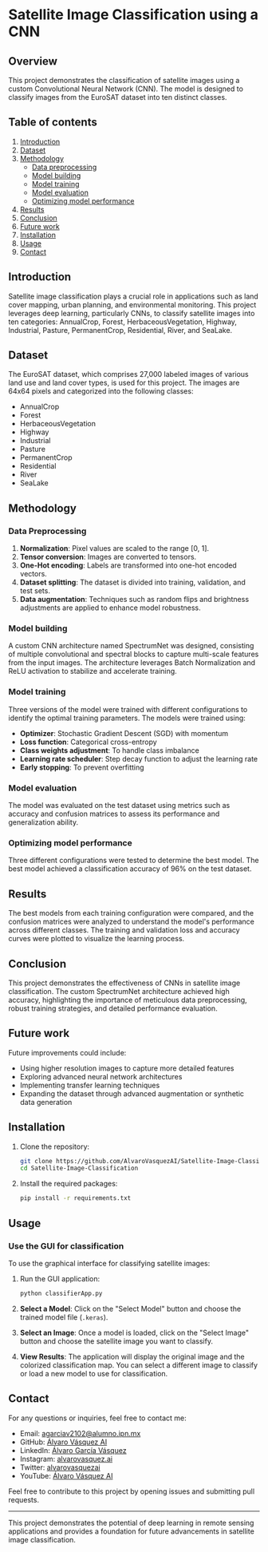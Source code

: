 # Satellite Image Classification using a CNN

## Overview

This project demonstrates the classification of satellite images using a custom Convolutional Neural Network (CNN). The model is designed to classify images from the EuroSAT dataset into ten distinct classes.

## Table of contents
1. [Introduction](#introduction)
2. [Dataset](#dataset)
3. [Methodology](#methodology)
   - [Data preprocessing](#data-preprocessing)
   - [Model building](#model-building)
   - [Model training](#model-training)
   - [Model evaluation](#model-evaluation)
   - [Optimizing model performance](#optimizing-model-performance)
4. [Results](#results)
5. [Conclusion](#conclusion)
6. [Future work](#future-work)
7. [Installation](#installation)
8. [Usage](#usage)
9. [Contact](#contact)

## Introduction

Satellite image classification plays a crucial role in applications such as land cover mapping, urban planning, and environmental monitoring. This project leverages deep learning, particularly CNNs, to classify satellite images into ten categories: AnnualCrop, Forest, HerbaceousVegetation, Highway, Industrial, Pasture, PermanentCrop, Residential, River, and SeaLake.

## Dataset

The EuroSAT dataset, which comprises 27,000 labeled images of various land use and land cover types, is used for this project. The images are 64x64 pixels and categorized into the following classes:
- AnnualCrop
- Forest
- HerbaceousVegetation
- Highway
- Industrial
- Pasture
- PermanentCrop
- Residential
- River
- SeaLake

## Methodology

### Data Preprocessing

1. **Normalization**: Pixel values are scaled to the range [0, 1].
2. **Tensor conversion**: Images are converted to tensors.
3. **One-Hot encoding**: Labels are transformed into one-hot encoded vectors.
4. **Dataset splitting**: The dataset is divided into training, validation, and test sets.
5. **Data augmentation**: Techniques such as random flips and brightness adjustments are applied to enhance model robustness.

### Model building

A custom CNN architecture named SpectrumNet was designed, consisting of multiple convolutional and spectral blocks to capture multi-scale features from the input images. The architecture leverages Batch Normalization and ReLU activation to stabilize and accelerate training.

### Model training

Three versions of the model were trained with different configurations to identify the optimal training parameters. The models were trained using:
- **Optimizer**: Stochastic Gradient Descent (SGD) with momentum
- **Loss function**: Categorical cross-entropy
- **Class weights adjustment**: To handle class imbalance
- **Learning rate scheduler**: Step decay function to adjust the learning rate
- **Early stopping**: To prevent overfitting

### Model evaluation

The model was evaluated on the test dataset using metrics such as accuracy and confusion matrices to assess its performance and generalization ability.

### Optimizing model performance

Three different configurations were tested to determine the best model. The best model achieved a classification accuracy of 96% on the test dataset.

## Results

The best models from each training configuration were compared, and the confusion matrices were analyzed to understand the model's performance across different classes. The training and validation loss and accuracy curves were plotted to visualize the learning process.

## Conclusion

This project demonstrates the effectiveness of CNNs in satellite image classification. The custom SpectrumNet architecture achieved high accuracy, highlighting the importance of meticulous data preprocessing, robust training strategies, and detailed performance evaluation.

## Future work

Future improvements could include:
- Using higher resolution images to capture more detailed features
- Exploring advanced neural network architectures
- Implementing transfer learning techniques
- Expanding the dataset through advanced augmentation or synthetic data generation

## Installation

1. Clone the repository:
    ```bash
    git clone https://github.com/AlvaroVasquezAI/Satellite-Image-Classification.git
    cd Satellite-Image-Classification
    ```

2. Install the required packages:
    ```bash
    pip install -r requirements.txt
    ```

## Usage
### Use the GUI for classification

To use the graphical interface for classifying satellite images:

1. Run the GUI application:
    ```bash
    python classifierApp.py
    ```

2. **Select a Model**: Click on the "Select Model" button and choose the trained model file (`.keras`).

3. **Select an Image**: Once a model is loaded, click on the "Select Image" button and choose the satellite image you want to classify.

4. **View Results**: The application will display the original image and the colorized classification map. You can select a different image to classify or load a new model to use for classification.


## Contact

For any questions or inquiries, feel free to contact me:

- Email: [agarciav2102@alumno.ipn.mx](mailto:agarciav2102@alumno.ipn.mx)
- GitHub: [Álvaro Vásquez AI](https://github.com/AlvaroVasquezAI)
- LinkedIn: [Álvaro García Vásquez](https://www.linkedin.com/in/%C3%A1lvaro-garc%C3%ADa-v%C3%A1squez-8a2a001bb/)
- Instagram: [alvarovasquez.ai](https://www.instagram.com/alvarovasquez.ai)
- Twitter: [alvarovasquezai](https://twitter.com/alvarovasquezai)
- YouTube: [Álvaro Vásquez AI](https://www.youtube.com/channel/UCd8GEklq1EbrxGQYK0CXDTA)

Feel free to contribute to this project by opening issues and submitting pull requests.

---

This project demonstrates the potential of deep learning in remote sensing applications and provides a foundation for future advancements in satellite image classification.
